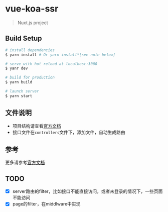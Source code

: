 # vue-koa-ssr

> Nuxt.js project

## Build Setup

``` bash
# install dependencies
$ yarn install # Or yarn install*[see note below]

# serve with hot reload at localhost:3000
$ yanr dev

# build for production
$ yarn build

# launch server
$ yarn start
```

## 文件说明
- 项目结构请查看[官方文档](https://zh.nuxtjs.org/guide/directory-structure)
- 接口文件在`controllers`文件下，添加文件，自动生成路由

## 参考
更多请参考[官方文档](https://zh.nuxtjs.org/)

## TODO
- [x] server路由的filter，比如接口不能直接访问，或者未登录的情况下，一些页面不能访问
- [x] page的filter，在middlware中实现